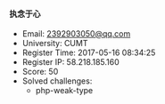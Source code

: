 #### 执念于心  

* Email: 2392903050@qq.com  
* University: CUMT  
* Register Time: 2017-05-16 08:34:25  
* Register IP: 58.218.185.160  
* Score: 50  
* Solved challenges: 
  * php-weak-type  
